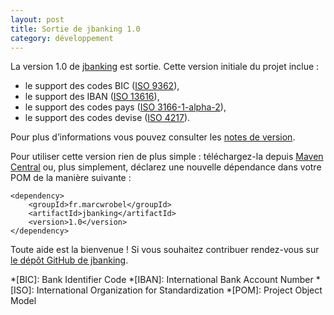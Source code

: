 ```yaml
---
layout: post
title: Sortie de jbanking 1.0
category: développement
---
```


La version 1.0 de [jbanking](https://github.com/marcwrobel/jbanking) est sortie. Cette version initiale du projet
inclue :

- le support des codes BIC ([ISO 9362](https://fr.wikipedia.org/wiki/ISO_9362)),
- le support des IBAN ([ISO 13616](https://fr.wikipedia.org/wiki/ISO_13616)),
- le support des codes pays ([ISO 3166-1-alpha-2](https://fr.wikipedia.org/wiki/ISO_3166)),
- le support des codes devise ([ISO 4217](https://fr.wikipedia.org/wiki/ISO_4217)).

Pour plus d’informations vous pouvez consulter
les [notes de version](https://github.com/marcwrobel/jbanking/releases/tag/jbanking-1.0).

Pour utiliser cette version rien de plus simple : téléchargez-la
depuis [Maven Central](https://search.maven.org/artifact/fr.marcwrobel/jbanking/1.0/jar)
ou, plus simplement, déclarez une nouvelle dépendance dans votre POM de la manière suivante :

    <dependency>
        <groupId>fr.marcwrobel</groupId>
        <artifactId>jbanking</artifactId>
        <version>1.0</version>
    </dependency>

Toute aide est la bienvenue ! Si vous souhaitez contribuer rendez-vous
sur [le dépôt GitHub de jbanking](https://github.com/marcwrobel/jbanking).

<!-- prettier-ignore-start -->
*[BIC]: Bank Identifier Code
*[IBAN]: International Bank Account Number
*[ISO]: International Organization for Standardization
*[POM]: Project Object Model
<!-- prettier-ignore-end -->
